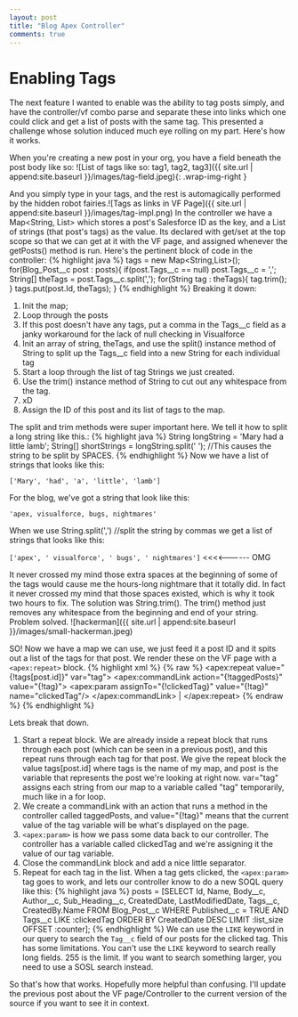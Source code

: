 ```yaml
---
layout: post
title: "Blog Apex Controller"
comments: true
---
```

# Enabling Tags

The next feature I wanted to enable was the ability to tag posts simply, and have the controller/vf combo parse and separate these into links which one could click and get a list of posts with the same tag. This presented a challenge whose solution induced much eye rolling on my part. Here's how it works.

When you're creating a new post in your org, you have a field beneath the post body like so: ![List of tags like so: tag1, tag2, tag3]({{ site.url | append:site.baseurl }}/images/tag-field.jpeg){: .wrap-img-right }

And you simply type in your tags, and the rest is automagically performed by the hidden robot fairies.![Tags as links in VF Page]({{ site.url | append:site.baseurl }}/images/tag-impl.png)
In the controller we have a Map<String, List<String>> which stores a post's Salesforce ID as the key, and a List of strings (that post's tags) as the value. Its declared with get/set at the top scope so that we can get at it with the VF page, and assigned whenever the getPosts() method is run. Here's the pertinent block of code in the controller:<!--more-->
{% highlight java %}
    tags = new Map<String,List<String>>();
    for(Blog_Post__c post : posts){
          if(post.Tags__c == null) post.Tags__c = ',';
               String[] theTags = post.Tags__c.split(',');
                for(String tag : theTags){
                      tag.trim();
                }
          tags.put(post.Id, theTags);
    } 
{% endhighlight %}
Breaking it down:

1. Init the map;
1. Loop through the posts
1. If this post doesn't have any tags, put a comma in the Tags__c field as a janky workaround for the lack of null checking in Visualforce
1. Init an array of string, theTags, and use the split() instance method of String to split up the Tags__c field into a new String for each individual tag
1. Start a loop through the list of tag Strings we just created.
1. Use the trim() instance method of String to cut out any whitespace from the tag.
1. xD
1. Assign the ID of this post and its list of tags to the map.

The split and trim methods were super important here. We tell it how to split a long string like this.:
{% highlight java %}
String longString = 'Mary had a little lamb';
String[] shortStrings = longString.split(' '); //This causes the string to be split by SPACES.
{% endhighlight %}
Now we have a list of strings that looks like this:

`['Mary', 'had', 'a', 'little', 'lamb']`

For the blog, we've got a string that look like this:

`'apex, visualforce, bugs, nightmares'`

When we use String.split(',') //split the string by commas we get a list of strings that looks like this:

`['apex', ' visualforce', ' bugs', ' nightmares']` <<<<------ OMG

It never crossed my mind those extra spaces at the beginning of some of the tags would cause me the hours-long nightmare that it totally did. In fact it never crossed my mind that those spaces existed, which is why it took two hours to fix. The solution was String.trim(). The trim() method just removes any whitespace from the beginning and end of your string. Problem solved. 
![hackerman]({{ site.url | append:site.baseurl }}/images/small-hackerman.jpeg)

SO! Now we have a map we can use, we just feed it a post ID and it spits out a list of the tags for that post.
We render these on the VF page with a `<apex:repeat>` block.
{% highlight xml %}
{% raw %}
    <apex:repeat value="{!tags[post.id]}" var="tag">
         <apex:commandLink action="{!taggedPosts}" value="{!tag}">
              <apex:param assignTo="{!clickedTag}" value="{!tag}" name="clickedTag"/>
         </apex:commandLink> |
    </apex:repeat>
{% endraw %}
{% endhighlight %}

Lets break that down.

1. Start a repeat block. We are already inside a repeat block that runs through each post (which can be seen in a previous post), and this repeat runs through each tag for that post. We give the repeat block the value tags[post.id] where tags is the name of my map, and post is the variable that represents the post we're looking at right now. var="tag" assigns each string from our map to a variable called "tag" temporarily, much like in a for loop.
1. We create a commandLink with an action that runs a method in the controller called taggedPosts, and value="{!tag}" means that the current value of the tag variable will be what's displayed on the page.
1. `<apex:param>` is how we pass some data back to our controller. The controller has a variable called clickedTag and we're assigning it the value of our tag variable.
1. Close the commandLink block and add a nice little separator.
1. Repeat for each tag in the list.
When a tag gets clicked, the `<apex:param>` tag goes to work, and lets our controller know to do a new SOQL query like this:
{% highlight java %}
posts = [SELECT Id, Name, Body__c, Author__c, Sub_Heading__c, CreatedDate, LastModifiedDate, Tags__c, CreatedBy.Name
                                        FROM Blog_Post__c
                                        WHERE Published__c = TRUE AND Tags__c LIKE :clickedTag
                                        ORDER BY CreatedDate DESC
                                        LIMIT :list_size
                                        OFFSET :counter];
{% endhighlight %}
We can use the `LIKE` keyword in our query to search the `Tag__c` field of our posts for the clicked tag. This has some limitations. You can't use the `LIKE` keyword to search really long fields. 255 is the limit. If you want to search something larger, you need to use a SOSL search instead.

So that's how that works. Hopefully more helpful than confusing. I'll update the previous post about the VF page/Controller to the current version of the source if you want to see it in context. 